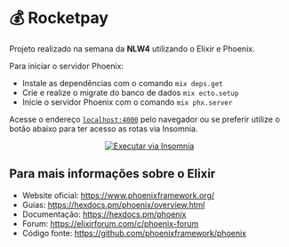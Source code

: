 # :moneybag: Rocketpay

Projeto realizado na semana da <b>NLW4</b> utilizando o Elixir e Phoenix.

Para iniciar o servidor Phoenix:

  * Instale as dependências com o comando `mix deps.get`
  * Crie e realize o migrate do banco de dados `mix ecto.setup`
  * Inicie o servidor Phoenix com o comando `mix phx.server`

Acesse o endereço [`localhost:4000`](http://localhost:4000) pelo navegador ou se preferir utilize o botão abaixo para ter acesso as rotas via Insomnia.

<div align="center">
<a href="https://insomnia.rest/run/?label=Rocketpay&uri=https%3A%2F%2Fraw.githubusercontent.com%2Fjfelipearaujo%2Fnlw4_rocketpay%2Fmain%2Finsomnia%2FInsomnia_2021-02-25.json" target="_blank"><img src="https://insomnia.rest/images/run.svg" alt="Executar via Insomnia"></a>
</div>

## Para mais informações sobre o Elixir

  * Website oficial: https://www.phoenixframework.org/
  * Guias: https://hexdocs.pm/phoenix/overview.html
  * Documentação: https://hexdocs.pm/phoenix
  * Forum: https://elixirforum.com/c/phoenix-forum
  * Código fonte: https://github.com/phoenixframework/phoenix
